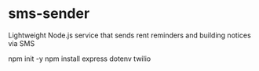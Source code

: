 # sms-sender
Lightweight Node.js service that sends rent reminders and building notices via SMS

npm init -y
npm install express dotenv twilio